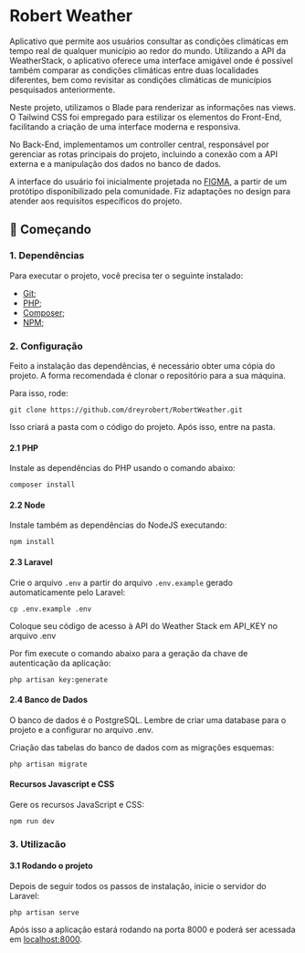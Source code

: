 # Robert Weather
Aplicativo que permite aos usuários consultar as condições climáticas em tempo real de qualquer município ao redor do mundo. Utilizando a API da WeatherStack, o aplicativo oferece uma interface amigável onde é possível também comparar as condições climáticas entre duas localidades diferentes, bem como revisitar as condições climáticas de municípios pesquisados anteriormente.

Neste projeto, utilizamos o Blade para renderizar as informações nas views. O Tailwind CSS foi empregado para estilizar os elementos do Front-End, facilitando a criação de uma interface moderna e responsiva.

No Back-End, implementamos um controller central, responsável por gerenciar as rotas principais do projeto, incluindo a conexão com a API externa e a manipulação dos dados no banco de dados.

A interface do usuário foi inicialmente projetada no [FIGMA](https://www.figma.com/design/s52ypYz5xxiNexnDVo7tRZ/Robert-Weather), a partir de um protótipo disponibilizado pela comunidade. Fiz adaptações no design para atender aos requisitos específicos do projeto.

## 🚀 Começando

### 1. Dependências

Para executar o projeto, você precisa ter o seguinte instalado:

- [Git](https://git-scm.com);
- [PHP](https://www.php.net/downloads);
- [Composer](https://getcomposer.org/download/);
- [NPM](https://www.npmjs.com/package/npm);

### 2. Configuração

Feito a instalação das dependências, é necessário obter uma cópia do projeto. A forma recomendada é clonar o repositório para a sua máquina.

Para isso, rode:

```
git clone https://github.com/dreyrobert/RobertWeather.git
```

Isso criará a pasta com o código do projeto. Após isso, entre na pasta.

#### 2.1 PHP

Instale as dependências do PHP usando o comando abaixo:

```
composer install
```

#### 2.2 Node

Instale também as dependências do NodeJS executando:

```
npm install
```

#### 2.3 Laravel

Crie o arquivo `.env` a partir do arquivo `.env.example` gerado automaticamente pelo Laravel:

```
cp .env.example .env
```

Coloque seu código de acesso à API do Weather Stack em API_KEY no arquivo .env

Por fim execute o comando abaixo para a geração da chave de autenticação da aplicação:

```
php artisan key:generate
```

#### 2.4 Banco de Dados

O banco de dados é o PostgreSQL. Lembre de criar uma database para o projeto e a configurar no arquivo .env.

Criação das tabelas do banco de dados com as migrações esquemas:

```
php artisan migrate
```

#### Recursos Javascript e CSS

Gere os recursos JavaScript e CSS:

```
npm run dev
```

### 3. Utilizacão

#### 3.1 Rodando o projeto

Depois de seguir todos os passos de instalação, inicie o servidor do Laravel:

```
php artisan serve
```
Após isso a aplicação estará rodando na porta 8000 e poderá ser acessada em [localhost:8000](http://localhost:8000).